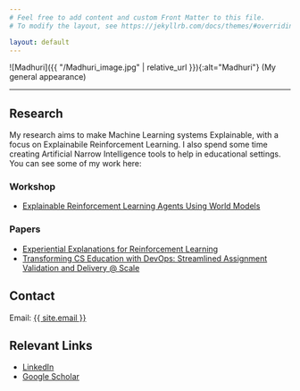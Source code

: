 ```yaml
---
# Feel free to add content and custom Front Matter to this file.
# To modify the layout, see https://jekyllrb.com/docs/themes/#overriding-theme-defaults

layout: default
---
```


<!-- Add a profile image. Use the Liquid `relative_url` filter so the path works even
	if `site.baseurl` is changed in `_config.yml`. -->
![Madhuri]({{ "/Madhuri_image.jpg" | relative_url }}){:alt="Madhuri"}
(My general appearance)
<!-- You can control size with inline HTML if you need a fixed width:
	<img src="{{ "/Madhuri_image.jpg" | relative_url }}" alt="Madhuri" style="max-width:300px; height:auto;" /> -->

---

## Research
My research aims to make Machine Learning systems Explainable, with a focus on Explainabile Reinforcement Learning. I also spend some time creating Artificial Narrow Intelligence tools to help in educational settings.
You can see some of my work here:

### Workshop
* <a href="https://arxiv.org/abs/2505.08073">Explainable Reinforcement Learning Agents Using World Models </a>

### Papers
* <a href="https://link.springer.com/article/10.1007/s00521-024-10951-3">Experiential Explanations for Reinforcement Learning</a>
* <a href="https://dl.acm.org/doi/abs/10.1145/3657604.3664676">Transforming CS Education with DevOps: Streamlined Assignment Validation and Delivery @ Scale</a>


## Contact

Email: <a href="mailto:{{ site.email }}">{{ site.email }}</a>

## Relevant Links

- [LinkedIn](https://www.linkedin.com/in/madhuri-singh-778a8a213)
- [Google Scholar](https://scholar.google.com/citations?user=eNeMEbQAAAAJ&hl=en)